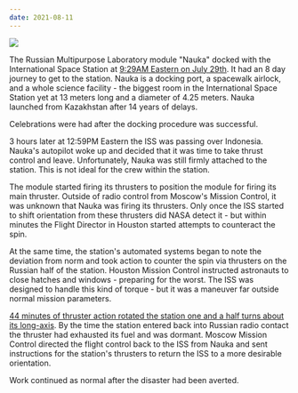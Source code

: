 ```yaml
---
date: 2021-08-11
---
```

![][giphy]

The Russian Multipurpose Laboratory module "Nauka" docked with the International Space Station
at [9:29AM Eastern on July 29th][nasa-blog-docking].  It had an 8 day journey to get to the station.
Nauka is a docking port, a spacewalk airlock, and a whole science facility - the biggest room
in the International Space Station yet at 13 meters long and a diameter of 4.25 meters.
Nauka launched from Kazakhstan after 14 years of delays.

Celebrations were had after the docking procedure was successful.

3 hours later at 12:59PM Eastern the ISS was passing over Indonesia.  Nauka's autopilot
woke up and decided that it was time to take thrust control and leave.  Unfortunately, Nauka was
still firmly attached to the station.  This is not ideal for the crew within the station.

The module started firing its thrusters to position the module for firing its main thruster.
Outside of radio control from Moscow's Mission Control, it was unknown that Nauka was firing
its thrusters.  Only once the ISS started to shift orientation from these thrusters did NASA 
detect it - but within minutes the Flight Director in Houston started attempts to
counteract the spin.

At the same time, the station's automated systems began to note the deviation from norm
and took action to counter the spin via thrusters on the Russian half of the station.
Houston Mission Control instructed astronauts to close hatches and windows - preparing
for the worst.  The ISS was designed to handle this kind of torque - but it was a maneuver
far outside normal mission parameters.  

[44 minutes of thruster action rotated the station one and a half turns about its long-axis][nasa-blog-incident].
By the time the station entered back into Russian radio contact the thruster had exhausted
its fuel and was dormant.  Moscow Mission Control directed the flight control back to the
ISS from Nauka and sent instructions for the station's thrusters to return the ISS to
a more desirable orientation.

Work continued as normal after the disaster had been averted.

[giphy]: https://media.giphy.com/media/26u41y57kuTRhKxA4/giphy.gif

[nasa-blog-docking]: https://blogs.nasa.gov/spacestation/2021/07/29/new-module-successfully-docks-to-space-station/
[nasa-blog-incident]: https://blogs.nasa.gov/spacestation/2021/07/29/space-station-stable-after-earlier-unplanned-mlm-thruster-firing/
